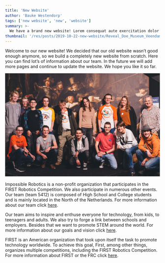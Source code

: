 ```yaml
---
title: 'New Website'
author: 'Bauke Westendorp'
tags: ['new website', 'new', 'website']
summary: >-
  We have a brand new website! Lorem consequat aute exercitation dolor excepteur. Enim enim eu dolore exercitation officia exercitation consectetur consectetur in reprehenderit irure et commodo nisi. Excepteur amet in aliquip culpa non amet. In aliqua velit tempor minim enim quis.
thumbnail: '/res/posts/2019-10-22-new-website/Reveal_Doe_Museum_Veendam-29.jpg'
---
```


Welcome to our new website! We decided that our old website wasn’t good enough anymore, so we build a completely new website from scratch. Here you can find lot’s of information about our team. In the future we will add more pages and continue to update the website. We hope you like it so far.

![team-image]

Impossible Robotics is a non-profit organization that participates in the FIRST Robotics Competition. We also participate in numerous other events. Our team (team 5412) is composed of High School and College students and is mainly located in the North of the Netherlands. For more information about our team click [here][team-info].

Our team aims to inspire and enthuse everyone for technology, from kids, to teenagers and adults. We also try to forge a link between schools and employers.  Besides that we want to promote STEM around the world. For more information about our goals and vision click [here][goals].

FIRST is an American organization that took upon itself the task to promote technology worldwide. To achieve this goal, First, among other things, organizes multiple competitions, including the FIRST Robotics Competition. For more information about FIRST or the FRC click [here][first-info].

[team-image]: /res/posts/2019-10-22-new-website/Reveal_Doe_Museum_Veendam-29.jpg

[team-info]: http://www.impossible-robotics.com/about-us/
[goals]: http://www.impossible-robotics.com/dev/our-vision/
[first-info]: http://www.impossible-robotics.com/dev/what-are-first-frc/
